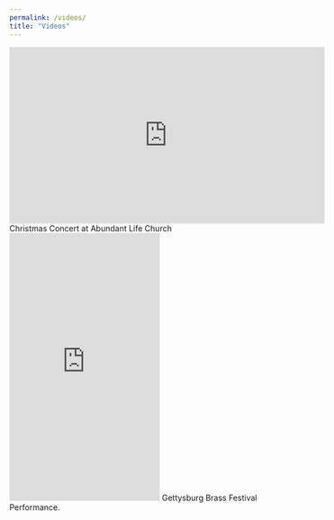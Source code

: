 ```yaml
---
permalink: /videos/
title: "Videos"
---
```


<iframe src="https://www.facebook.com/plugins/video.php?height=314&href=https%3A%2F%2Fwww.facebook.com%2F100055208095368%2Fvideos%2F2067525180431311%2F&show_text=false&width=560&t=0" width="560" height="314" style="border:none;overflow:hidden" scrolling="no" frameborder="0" allowfullscreen="true" allow="autoplay; clipboard-write; encrypted-media; picture-in-picture; web-share" allowFullScreen="true"></iframe>
Christmas Concert at Abundant Life Church


<iframe src="https://www.facebook.com/plugins/video.php?height=476&href=https%3A%2F%2Fwww.facebook.com%2F100055208095368%2Fvideos%2F7643544832426136%2F&show_text=false&width=267&t=0" width="267" height="476" style="border:none;overflow:hidden" scrolling="no" frameborder="0" allowfullscreen="true" allow="autoplay; clipboard-write; encrypted-media; picture-in-picture; web-share" allowFullScreen="true"></iframe>
Gettysburg Brass Festival Performance.